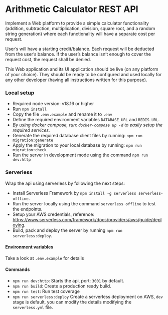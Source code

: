 # Arithmetic Calculator REST API

Implement a Web platform to provide a simple calculator functionality (addition, subtraction,
multiplication, division, square root, and a random string generation) where each functionality will
have a separate cost per request.

User’s will have a starting credit/balance. Each request will be deducted from the user’s balance.
If the user’s balance isn’t enough to cover the request cost, the request shall be denied.

This Web application and its UI application should be live (on any platform of your choice). They
should be ready to be configured and used locally for any other developer (having all instructions
written for this purpose).

### Local setup

- Required node version: v18.16 or higher
- Run `npm install`
- Copy the file `.env.example` and rename it to `.env`
- Define the required environment variables `DATABASE_URL` and `REDIS_URL`.
- *By using docker compose, run: `docker-compose up -d` to easily setup the required services.*
- Generate the required database client files by running: `npm run migration:generate`
- Apply the migration to your local database by running: `npm run migration:check`
- Run the server in development mode using the command `npm run dev:http`

### Serverless

Wrap the api using serverless by following the next steps:

- Install Serverless Framework by `npm install -g serverless serverless-offline`.
- Run the server locally using the command `serverless offline` to test the endpoints.
- Setup your AWS credentials, reference: https://www.serverless.com/framework/docs/providers/aws/guide/deploying.
- Build, pack and deploy the server by running `npm run serverless:deploy`.

#### Environment variables

Take a look at `.env.example` for details

#### Commands

- `npm run dev:http`: Starts the api, port: `3001` by default.
- `npm run build`: Create a production ready build.
- `npm run test`: Run test coverage
- `npm run serverless:deploy` Create a serverless deployment on AWS, `dev` stage is default, you can modify the details modifying the `serverless.yml` file.

